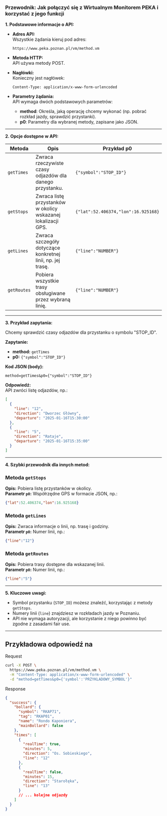 ### Przewodnik: Jak połączyć się z Wirtualnym Monitorem PEKA i korzystać z jego funkcji

**1. Podstawowe informacje o API:**

- **Adres API:**  
  Wszystkie żądania kieruj pod adres:  
  ```
  https://www.peka.poznan.pl/vm/method.vm
  ```

- **Metoda HTTP:**  
  API używa metody POST.

- **Nagłówki:**  
  Konieczny jest nagłówek:  
  ```
  Content-Type: application/x-www-form-urlencoded
  ```

- **Parametry żądania:**  
  API wymaga dwóch podstawowych parametrów:
  - **method**: Określa, jaką operację chcemy wykonać (np. pobrać rozkład jazdy, sprawdzić przystanki).
  - **p0**: Parametry dla wybranej metody, zapisane jako JSON.

---

**2. Opcje dostępne w API:**

| **Metoda**      | **Opis**                                                                 | **Przykład p0**                                                                                   |
|------------------|---------------------------------------------------------------------------|---------------------------------------------------------------------------------------------------|
| `getTimes`      | Zwraca rzeczywiste czasy odjazdów dla danego przystanku.                 | `{"symbol":"STOP_ID"}`                                                                           |
| `getStops`      | Zwraca listę przystanków w okolicy wskazanej lokalizacji GPS.            | `{"lat":52.406374,"lon":16.925168}`                                                              |
| `getLines`      | Zwraca szczegóły dotyczące konkretnej linii, np. jej trasę.              | `{"line":"NUMBER"}`                                                                              |
| `getRoutes`     | Pobiera wszystkie trasy obsługiwane przez wybraną linię.                 | `{"line":"NUMBER"}`                                                                              |

---

**3. Przykład zapytania:**

Chcemy sprawdzić czasy odjazdów dla przystanku o symbolu "STOP_ID".  

**Zapytanie:**  
- **method:** `getTimes`  
- **p0:** `{"symbol":"STOP_ID"}`  

**Kod JSON (body):**  
```
method=getTimes&p0={"symbol":"STOP_ID"}
```

**Odpowiedź:**  
API zwróci listę odjazdów, np.:
```json
[
  {
    "line": "12",
    "direction": "Dworzec Główny",
    "departure": "2025-01-16T15:30:00"
  },
  {
    "line": "5",
    "direction": "Rataje",
    "departure": "2025-01-16T15:35:00"
  }
]
```

---

**4. Szybki przewodnik dla innych metod:**

### Metoda `getStops`
**Opis:** Pobiera listę przystanków w okolicy.  
**Parametr `p0`:** Współrzędne GPS w formacie JSON, np.:  
```json
{"lat":52.406374,"lon":16.925168}
```

### Metoda `getLines`
**Opis:** Zwraca informacje o linii, np. trasę i godziny.  
**Parametr `p0`:** Numer linii, np.:  
```json
{"line":"12"}
```

### Metoda `getRoutes`
**Opis:** Pobiera trasy dostępne dla wskazanej linii.  
**Parametr `p0`:** Numer linii, np.:  
```json
{"line":"5"}
```

---

**5. Kluczowe uwagi:**
- Symbol przystanku (`STOP_ID`) możesz znaleźć, korzystając z metody `getStops`.
- Numery linii (`line`) znajdziesz w rozkładach jazdy w Poznaniu.
- API nie wymaga autoryzacji, ale korzystanie z niego powinno być zgodne z zasadami fair use.

---

## Przykładowa odpowiedź na 

Request
```bash
curl -X POST \
  https://www.peka.poznan.pl/vm/method.vm \
  -H "Content-Type: application/x-www-form-urlencoded" \
  -d "method=getTimes&p0={'symbol':'PRZYKLADOWY_SYMBOL'}"
```

Response
```json
{
  "success": {
    "bollard": {
      "symbol": "RKAP71",
      "tag": "RKAP01",
      "name": "Rondo Kaponiera",
      "mainBollard": false
    },
    "times": [
      {
        "realTime": true,
        "minutes": 5,
        "direction": "Os. Sobieskiego",
        "line": "12"
      },
      {
        "realTime": false,
        "minutes": 15,
        "direction": "Starołęka",
        "line": "13"
      }
      // ... kolejne odjazdy
    ]
  }
}
```
